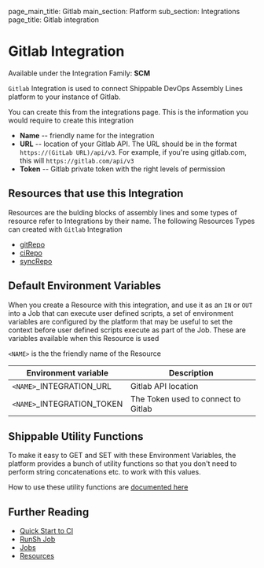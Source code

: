 page_main_title: Gitlab
main_section: Platform
sub_section: Integrations
page_title: Gitlab integration

# Gitlab Integration

Available under the Integration Family: **SCM**

`Gitlab` Integration is used to connect Shippable DevOps Assembly Lines platform to your instance of Gitlab. 

You can create this from the integrations page. This is the information you would require to create this integration

* **Name** -- friendly name for the integration
* **URL** -- location of your Gitlab API. The URL should be in the format `https://(GitLab URL)/api/v3`. For example, if you're using gitlab.com, this will `https://gitlab.com/api/v3`
* **Token** -- Gitlab private token with the right levels of permission

## Resources that use this Integration
Resources are the bulding blocks of assembly lines and some types of resource refer to Integrations by their name. The following Resources Types can created with `Gitlab` Integration 

* [gitRepo](/workflow/platform/resource/gitRepo)
* [ciRepo](/workflow/platform/resource/ciRepo)
* [syncRepo](/workflow/platform/resource/syncRepo)

## Default Environment Variables
When you create a Resource with this integration, and use it as an `IN` or `OUT` into a Job that can execute user defined scripts, a set of environment variables are configured by the platform that may be useful to set the context before user defined scripts execute as part of the Job. These are variables available when this Resource is used

`<NAME>` is the the friendly name of the Resource

| Environment variable						| Description                         |
| ------------- 								|------------------------------------ |
| `<NAME>`\_INTEGRATION\_URL    			| Gitlab API location |
| `<NAME>`\_INTEGRATION\_TOKEN			| The Token used to connect to Gitlab |

## Shippable Utility Functions
To make it easy to GET and SET with these Environment Variables, the platform provides a bunch of utility functions so that you don't need to perform string concatenations etc. to work with this values.

How to use these utility functions are [documented here](/platform/tutorial/workflow/howto-use-shipctl)

## Further Reading
* [Quick Start to CI](/getting-started/ci-sample)
* [RunSh Job](/platform/workflow/job/runsh)
* [Jobs](/platform/workflow/job/overview)
* [Resources](/platform/workflow/resource/overview)
